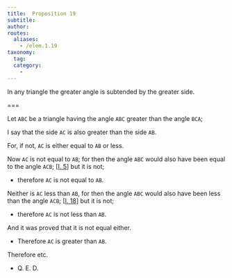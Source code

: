 ```yaml
---
title:  Proposition 19
subtitle: 
author:
routes:
  aliases:
    - /elem.1.19
taxonomy:
  tag:
  category:
    - 
---
```


In any triangle the greater angle is subtended by the greater side.

===

Let `ABC` be a triangle having the angle `ABC` greater than the angle `BCA`;

I say that the side `AC` is also greater than the side `AB`.

For, if not, `AC` is either equal to `AB` or less.

Now `AC` is not equal to `AB`; for then the angle `ABC` would also have been equal to the angle `ACB`; [<a href="/elem.1.5">I. 5</a>] but it is not; 

- therefore `AC` is not equal to `AB`.

Neither is `AC` less than `AB`, for then the angle `ABC` would also have been less than the angle `ACB`; [<a href="/elem.1.18">I. 18</a>] but it is not; 

- therefore `AC` is not less than `AB`.

And it was proved that it is not equal either. 

- Therefore `AC` is greater than `AB`.

Therefore etc.

- Q. E. D.


